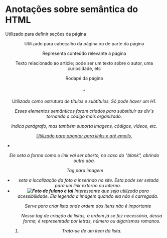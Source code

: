 # Anotações sobre semântica do HTML

**<section>** Utilizado para definir seções da página

**<header>** Utilizado para cabeçalho da página ou de parte da página

**<article>** Representa conteúdo relevante a página

**<aside>** Texto relacionado ao article; pode ser um texto sobre o autor, uma curiosidade, etc

**<footer>** Rodapé da página

**<h1>-<h6>** Utilizado como estrutura de títulos e subtítulos. Só pode haver um H1.

Esses elementos semânticos foram criados para substituir as div's tornando o código mais organizado.

**<p>** Indica parágrafo, mas também suporta imagens, códigos, vídeos, etc.

**<a href>** Utilizado para apontar para links e até emails.

- <a href="linkedin.com/in/gabsvilaca">

**<a target="_blank">** Ele seta a forma como o link vai ser aberto, no caso do "blank", abrindo outra aba.

**<img>** Tag para imagem

- **<img src="">** seta a localização da foto a inserindo no site. Esta pode ser setada para um link externo ou interno.
- **<img alt="Foto de fulano e tal">** Interessante que seja utilizada para acessibilidade. Ela legenda a imagem quando ela não é carregada. 

**<ul>** Serve para criar lista onde ordem dos itens não é importante

**<Ol>** Nessa tag de criação de listas, a ordem já se fez necessária, dessa forma, é representada por letras, número ou algarismos romanos.

**<li>** Trata-se de um item da lista.

